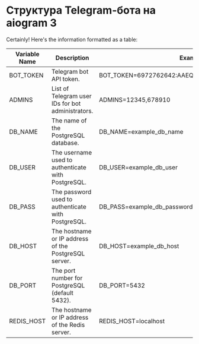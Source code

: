 # Структура Telegram-бота на aiogram 3

Certainly! Here's the information formatted as a table:

| Variable Name | Description                                              | Example Value                                            |
|---------------|----------------------------------------------------------|----------------------------------------------------------|
| BOT_TOKEN     | Telegram bot API token.                                  | BOT_TOKEN=6972762642:AAEQ5k5aI_QfR2UqSYhTUE5zhgZxXPjWv_Y |
| ADMINS        | List of Telegram user IDs for bot administrators.       | ADMINS=12345,678910                                      |
| DB_NAME       | The name of the PostgreSQL database.                     | DB_NAME=example_db_name                                  |
| DB_USER       | The username used to authenticate with PostgreSQL.      | DB_USER=example_db_user                                  |
| DB_PASS       | The password used to authenticate with PostgreSQL.      | DB_PASS=example_db_password                              |
| DB_HOST       | The hostname or IP address of the PostgreSQL server.    | DB_HOST=example_db_host                                  |
| DB_PORT       | The port number for PostgreSQL (default 5432).          | DB_PORT=5432                                             |
| REDIS_HOST         | The hostname or IP address of the Redis server.         | REDIS_HOST=localhost                                     |

